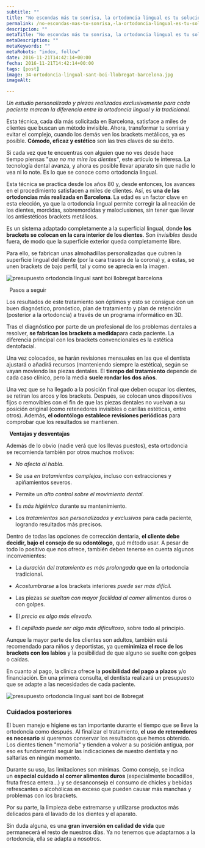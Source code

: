```yaml
---
subtitle: ""
title: "No escondas más tu sonrisa, la ortodoncia lingual es tu solución"
permalink: /no-escondas-mas-tu-sonrisa,-la-ortodoncia-lingual-es-tu-solucion/
descripcion: ""
metaTitle: "No escondas más tu sonrisa, la ortodoncia lingual es tu solución"
metaDescription: ""
metaKeywords: ""
metaRobots: "index, follow"
date: 2016-11-21T14:42:14+00:00
fecha: 2016-11-21T14:42:14+00:00
tags: [post]
image: 34-ortodoncia-lingual-sant-boi-llobregat-barcelona.jpg
imageAlt: 

---
```



*Un estudio personalizado y piezas realizadas exclusivamente para cada paciente marcan la diferencia entre la ortodoncia lingual y la tradicional.*

Esta técnica, cada día más solicitada en Barcelona, satisface a miles de clientes que buscan un método invisible. Ahora, transformar tu sonrisa y evitar el complejo, cuando los demás ven los brackets metálicos, ya es posible. **Cómodo, eficaz y estético** son las tres claves de su éxito.

Si cada vez que te encuentras con alguien que no ves desde hace tiempo piensas "*que no me mire los dientes"*, este artículo te interesa. La tecnología dental avanza, y ahora es posible llevar aparato sin que nadie lo vea ni lo note. Es lo que se conoce como ortodoncia lingual.

Esta técnica se practica desde los años 80 y, desde entonces, los avances en el procedimiento satisfacen a miles de clientes. Así, es **una de las ortodoncias más realizada en Barcelona**. La edad es un factor clave en esta elección, ya que la ortodoncia lingual permite corregir la alineación de los dientes, mordidas, sobremordidas y maloclusiones, sin tener que llevar los antiestéticos brackets metálicos.

Es un sistema adaptado completamente a la superficial lingual, donde **los brackets se colocan en la cara interior de los dientes**. Son *invisibles* desde fuera, de modo que la superficie exterior queda completamente libre.

Para ello, se fabrican unas almohadillas personalizadas que cubren la superficie lingual del diente (por la cara trasera de la corona) y, a estas, se unen brackets de bajo perfil, tal y como se aprecia en la imagen.

![presupuesto ortodoncia lingual sant boi llobregat barcelona](/assets/static/images/blog/blog-inner/presupuesto-ortodoncia-lingual-sant-boi-llobregat-barcelona.jpg)

 
Pasos a seguir


Los resultados de este tratamiento son óptimos y esto se consigue con un buen diagnóstico, pronóstico, plan de tratamiento y plan de retención (posterior a la ortodoncia) a través de un programa informático en 3D.

Tras el diagnóstico por parte de un profesional de los problemas dentales a resolver, **se fabrican los brackets a medida**para cada paciente. La diferencia principal con los brackets convencionales es la estética dentofacial.

Una vez colocados, se harán revisiones mensuales en las que el dentista ajustará o añadirá recursos (manteniendo siempre la estética), según se vayan moviendo las piezas dentales. El **tiempo del tratamiento** depende de cada caso clínico, pero la media **suele rondar los dos años**.

Una vez que se ha llegado a la posición final que deben ocupar los dientes, se retiran los arcos y los brackets. Después, se colocan unos dispositivos fijos o removibles con el fin de que las piezas dentales no vuelvan a su posición original (como retenedores invisibles o carillas estéticas, entre otros). Además, **el odontólogo establece revisiones periódicas** para comprobar que los resultados se mantienen.

 
**Ventajas y desventajas**


Además de lo obvio (nadie verá que los llevas puestos), esta ortodoncia se recomienda también por otros muchos motivos:
* *No afecta al habla.*


* Se usa *en tratamientos complejos*, incluso con extracciones y apiñamientos severos.


* Permite un *alto control sobre el movimiento dental.*


* Es *más higiénico* durante su mantenimiento.


* Los *tratamientos son personalizados y exclusivos* para cada paciente, logrando resultados más precisos.


Dentro de todas las opciones de corrección dentaria, **el cliente debe decidir, bajo el consejo de su odontólogo,** qué método usar. A pesar de todo lo positivo que nos ofrece, también deben tenerse en cuenta algunos inconvenientes:
* La *duración del tratamiento es más prolongada* que en la ortodoncia tradicional.


* *Acostumbrarse* a los brackets interiores *puede ser más difícil.*


* Las piezas *se sueltan con mayor facilidad al comer* alimentos duros o con golpes.


* El *precio es algo más elevado.*


* El *cepillado puede ser algo más dificultoso*, sobre todo al principio.


Aunque la mayor parte de los clientes son adultos, también está recomendado para niños y deportistas, ya que**minimiza el roce de los brackets con los labios** y la posibilidad de que alguno se suelte con golpes o caídas.

En cuanto al pago, la clínica ofrece la **posibilidad del pago a plazos** y/o financiación. En una primera consulta, el dentista realizará un presupuesto que se adapte a las necesidades de cada paciente.

![presupuesto ortodoncia lingual sant boi de llobregat](/assets/static/images/blog/blog-inner/presupuesto-ortodoncia-lingual-sant-boi-llobregat.png)
### **Cuidados posteriores**


El buen manejo e higiene es tan importante durante el tiempo que se lleve la ortodoncia como después. Al finalizar el tratamiento, **el uso de retenedores es necesario** si queremos conservar los resultados que hemos obtenido. Los dientes tienen "memoria" y tienden a volver a su posición antigua, por eso es fundamental seguir las indicaciones de nuestro dentista y no saltarlas en ningún momento.

Durante su uso, las limitaciones son mínimas. Como consejo, se indica un **especial cuidado al comer alimentos duros** (especialmente bocadillos, fruta fresca entera...) y se desanconseja el consumo de chicles y bebidas refrescantes o alcohólicas en exceso que pueden causar más manchas y problemas con los brackets.

Por su parte, la limpieza debe extremarse y utilizarse productos más delicados para el lavado de los dientes y el aparato.

Sin duda alguna, es una **gran inversión en calidad de vida** que permanecerá el resto de nuestros días. Ya no tenemos que adaptarnos a la ortodoncia, ella se adapta a nosotros.
